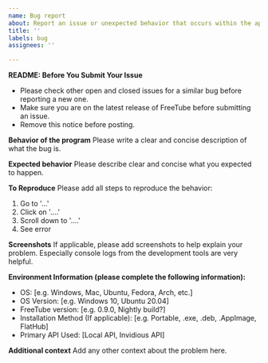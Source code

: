 ```yaml
---
name: Bug report
about: Report an issue or unexpected behavior that occurs within the application
title: ''
labels: bug
assignees: ''

---
```


**README: Before You Submit Your Issue**
- Please check other open and closed issues for a similar bug before reporting a new one.
- Make sure you are on the latest release of FreeTube before submitting an issue.
- Remove this notice before posting.

**Behavior of the program**
Please write a clear and concise description of what the bug is.

**Expected behavior**
Please describe clear and concise what you expected to happen.

**To Reproduce**
Please add all steps to reproduce the behavior:
1. Go to '...'
2. Click on '....'
3. Scroll down to '....'
4. See error

**Screenshots**
If applicable, please add screenshots to help explain your problem. Especially console logs from the development tools are very helpful.

**Environment Information (please complete the following information):**
 - OS: [e.g. Windows, Mac, Ubuntu, Fedora, Arch, etc.]
 - OS Version: [e.g. Windows 10, Ubuntu 20.04]
 - FreeTube version: [e.g. 0.9.0, Nightly build?]
 - Installation Method (If applicable): [e.g. Portable, .exe, .deb, .AppImage, FlatHub]
 - Primary API Used: [Local API, Invidious API]


**Additional context**
Add any other context about the problem here.

